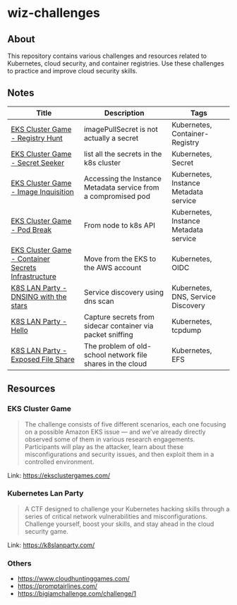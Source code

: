 # wiz-challenges

## About

This repository contains various challenges and resources related to Kubernetes, cloud security, and container registries. Use these challenges to practice and improve cloud security skills.

## Notes

| Title                                                                                                                                                                                 | Description                                                    | Tags                                  |
| ------------------------------------------------------------------------------------------------------------------------------------------------------------------------------------- | -------------------------------------------------------------- | ------------------------------------- |
| [EKS Cluster Game - Registry Hunt](notes/EKS%20Cluster%20Game%20-%20Registry%20Hunt.md)                                                                                               | imagePullSecret is not actually a secret                       | Kubernetes, Container-Registry        |
| [EKS Cluster Game - Secret Seeker](notes/EKS%20Cluster%20Game%20-%20Secret%20Seeker.md)                                                                                               | list all the secrets in the k8s cluster                        | Kubernetes, Secret                    |
| [EKS Cluster Game - Image Inquisition](./notes/EKS%20Cluster%20Game%20-%20Image%20Inquisition.md)                                                                                     | Accessing the Instance Metadata service from a compromised pod | Kubernetes, Instance Metadata service |
| [EKS Cluster Game - Pod Break](./notes/EKS%20Cluster%20Game%20-%20Pod%20Break.md)                                                                                                     | From node to k8s API                                           | Kubernetes, Instance Metadata service |
| [EKS Cluster Game - Container Secrets Infrastructure](https://github.com/timyiu478/wiz-challenges/blob/main/notes/EKS%20Cluster%20Game%20-%20Container%20Secrets%20Infrastructure.md) | Move from the EKS to the AWS account                           | Kubernetes, OIDC                      |
| [K8S LAN Party - DNSING with the stars](notes/K8S%20LAN%20Party%20-%20DNSING%20with%20the%20stars.md)                                                                                 | Service discovery using dns scan                               | Kubernetes, DNS, Service Discovery    |
| [K8S LAN Party - Hello](notes/K8S%20LAN%20Party%20-%20Hello.md)                                                                                                                       | Capture secrets from sidecar container via packet sniffing     | Kubernetes, tcpdump                   |
| [K8S LAN Party - Exposed File Share ](notes/K8S%20LAN%20Party%20-%20Exposed%20File%20Share.md)                                                                                                                       | The problem of old-school network file shares in the cloud   | Kubernetes, EFS                   |


## Resources

### EKS Cluster Game

> The challenge consists of five different scenarios, each one focusing on a possible Amazon EKS issue — and we’ve already directly observed some of them in various research engagements. Participants will play as the attacker, learn about these misconfigurations and security issues, and then exploit them in a controlled environment.

Link: https://eksclustergames.com/

### Kubernetes Lan Party

> A CTF designed to challenge your Kubernetes hacking skills through a series of critical network vulnerabilities and misconfigurations. Challenge yourself, boost your skills, and stay ahead in the cloud security game.

Link: https://k8slanparty.com/

### Others

- https://www.cloudhuntinggames.com/
- https://promptairlines.com/
- https://bigiamchallenge.com/challenge/1
